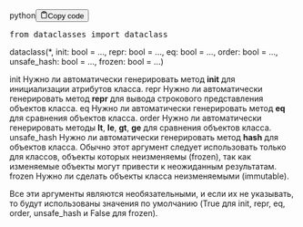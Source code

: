 <div class="code-element">
    <div class="lang-line">python<button class="copy-button"><svg stroke="currentColor" fill="none" stroke-width="2" viewBox="0 0 24 24" stroke-linecap="round" stroke-linejoin="round" class="h-4 w-4" height="1em" width="1em" xmlns="http://www.w3.org/2000/svg">
    <path d="M16 4h2a2 2 0 0 1 2 2v14a2 2 0 0 1-2 2H6a2 2 0 0 1-2-2V6a2 2 0 0 1 2-2h2"></path><rect x="8" y="2" width="8" height="4" rx="1" ry="1"></rect></svg>Copy code</button>
    </div>
    <div class="code"><div class="highlight"><pre><span></span><span class="kn">from</span> <span class="nn">dataclasses</span> <span class="kn">import</span> <span class="n">dataclass</span>
</pre></div></div>
</div>

<p>dataclass(*,
          init: bool = ...,
          repr: bool = ...,
          eq: bool = ...,
          order: bool = ...,
          unsafe_hash: bool = ...,
          frozen: bool = ...)</p>
<p>init         Нужно ли автоматически генерировать метод <strong>init</strong> для инициализации атрибутов класса.
repr         Нужно ли автоматически генерировать метод <strong>repr</strong> для вывода строкового представления объектов класса.
eq           Нужно ли автоматически генерировать метод <strong>eq</strong> для сравнения объектов класса.
order        Нужно ли автоматически генерировать методы <strong>lt</strong>, <strong>le</strong>, <strong>gt</strong>, <strong>ge</strong> для сравнения объектов класса.
unsafe_hash  Нужно ли автоматически генерировать метод <strong>hash</strong> для объектов класса.
             Обычно этот аргумент следует использовать только для классов, объекты которых неизменяемы (frozen),
             так как изменяемые объекты могут привести к неожиданным результатам.
frozen       Нужно ли сделать объекты класса неизменяемыми (immutable).</p>
<p>Все эти аргументы являются необязательными, и если их не указывать,
то будут использованы значения по умолчанию (True для init, repr, eq, order, unsafe_hash и False для frozen).</p>